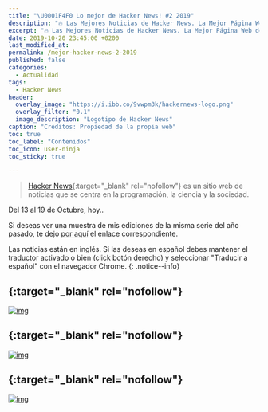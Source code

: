 ```yaml
---
title: "\U0001F4F0 Lo mejor de Hacker News! #2 2019"
description: "🔥 Las Mejores Noticias de Hacker News. La Mejor Página Web de Programación del Mundo."
excerpt: "🔥 Las Mejores Noticias de Hacker News. La Mejor Página Web de Programación del Mundo."
date: 2019-10-20 23:45:00 +0200
last_modified_at:
permalink: /mejor-hacker-news-2-2019
published: false
categories:
  - Actualidad
tags:
  - Hacker News
header:
  overlay_image: "https://i.ibb.co/9vwpm3k/hackernews-logo.png" 
  overlay_filter: "0.1"
  image_description: "Logotipo de Hacker News"
caption: "Créditos: Propiedad de la propia web"
toc: true
toc_label: "Contenidos"
toc_icon: user-ninja
toc_sticky: true

---
```


> [Hacker News](https://news.ycombinator.com/){:target="_blank" rel="nofollow"} es un sitio web de noticias que se centra en la programación, la ciencia y la sociedad.

Del 13 al 19 de Octubre, hoy..

Si deseas ver una muestra de mis ediciones de la misma serie del año pasado, te dejo [por aquí](/quien-soy/#recopilaciones-de-hacker-news "Recopilaciones de artículas y noticias de Hacker News") el enlace correspondiente.

Las noticias están en inglés. Si las deseas en español debes mantener el traductor activado o bien (click botón derecho) y seleccionar "Traducir a español" con el navegador Chrome.
{: .notice--info}

## [](){:target="_blank" rel="nofollow"}

[![img]()]( "")

## [](){:target="_blank" rel="nofollow"}

[![img]()]( "")

## [](){:target="_blank" rel="nofollow"}

[![img]()]( "")
